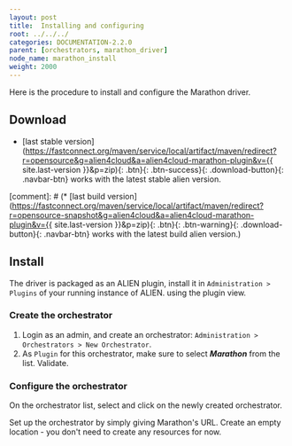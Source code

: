 ```yaml
---
layout: post
title:  Installing and configuring
root: ../../../
categories: DOCUMENTATION-2.2.0
parent: [orchestrators, marathon_driver]
node_name: marathon_install
weight: 2000
---
```


Here is the procedure to install and configure the Marathon driver.

## Download

* [last stable version](https://fastconnect.org/maven/service/local/artifact/maven/redirect?r=opensource&g=alien4cloud&a=alien4cloud-marathon-plugin&v={{ site.last-version }}&p=zip){: .btn}{: .btn-success}{: .download-button}{: .navbar-btn} works with the latest stable alien version.

[comment]: # (* [last build version](https://fastconnect.org/maven/service/local/artifact/maven/redirect?r=opensource-snapshot&g=alien4cloud&a=alien4cloud-marathon-plugin&v={{ site.last-version }}&p=zip){: .btn}{: .btn-warning}{: .download-button}{: .navbar-btn} works with the latest build alien version.)

## Install
The driver is packaged as an ALIEN plugin, install it in `Administration > Plugins` of your running instance of ALIEN.
using the plugin view.

### Create the orchestrator
1. Login as an admin, and create an orchestrator: `Administration > Orchestrators > New Orchestrator`.
2. As `Plugin` for this orchestrator, make sure to select ***Marathon*** from the list. Validate.

### Configure the orchestrator
On the orchestrator list, select and click on the newly created orchestrator.

Set up the orchestrator by simply giving Marathon's URL.
Create an empty location - you don't need to create any resources for now.
